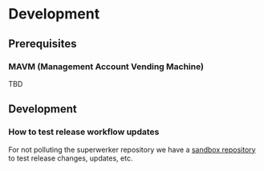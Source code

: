 # Development

## Prerequisites

### MAVM (Management Account Vending Machine)

TBD

## Development

### How to test release workflow updates

For not polluting the superwerker repository we have a [sandbox repository](https://github.com/superwerker/releasetests) to test release changes, updates, etc.
